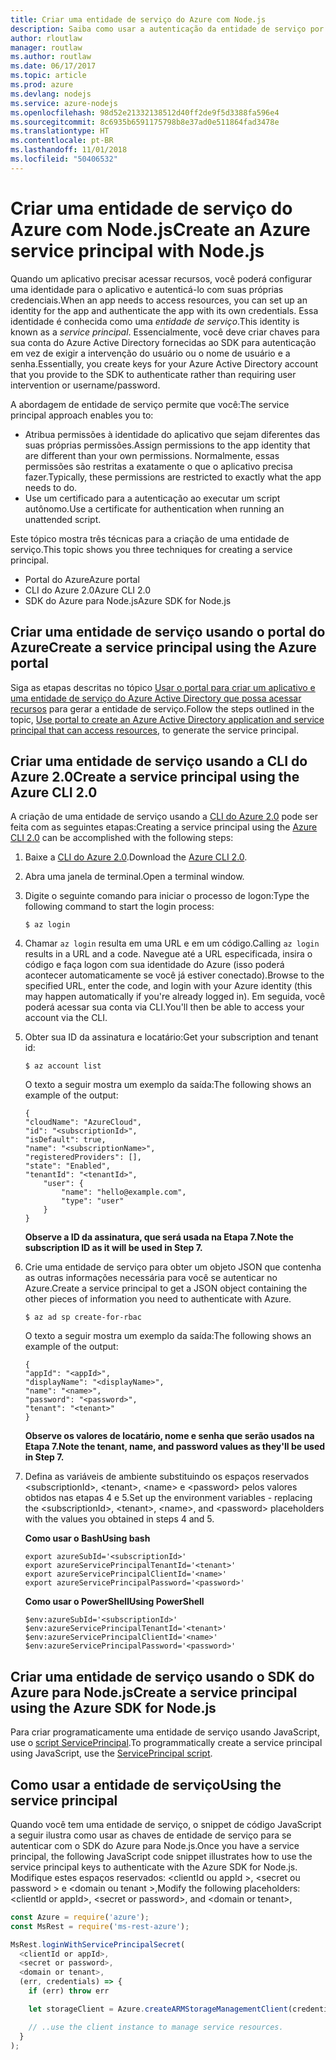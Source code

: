 ```yaml
---
title: Criar uma entidade de serviço do Azure com Node.js
description: Saiba como usar a autenticação da entidade de serviço por meio do Node.js
author: rloutlaw
manager: routlaw
ms.author: routlaw
ms.date: 06/17/2017
ms.topic: article
ms.prod: azure
ms.devlang: nodejs
ms.service: azure-nodejs
ms.openlocfilehash: 98d52e21332138512d40ff2de9f5d3388fa596e4
ms.sourcegitcommit: 8c6935b6591175798b8e37ad0e511864fad3478e
ms.translationtype: HT
ms.contentlocale: pt-BR
ms.lasthandoff: 11/01/2018
ms.locfileid: "50406532"
---
```

# <a name="create-an-azure-service-principal-with-nodejs"></a><span data-ttu-id="b9498-103">Criar uma entidade de serviço do Azure com Node.js</span><span class="sxs-lookup"><span data-stu-id="b9498-103">Create an Azure service principal with Node.js</span></span> 

<span data-ttu-id="b9498-104">Quando um aplicativo precisar acessar recursos, você poderá configurar uma identidade para o aplicativo e autenticá-lo com suas próprias credenciais.</span><span class="sxs-lookup"><span data-stu-id="b9498-104">When an app needs to access resources, you can set up an identity for the app and authenticate the app with its own credentials.</span></span> <span data-ttu-id="b9498-105">Essa identidade é conhecida como uma *entidade de serviço*.</span><span class="sxs-lookup"><span data-stu-id="b9498-105">This identity is known as a *service principal*.</span></span> <span data-ttu-id="b9498-106">Essencialmente, você deve criar chaves para sua conta do Azure Active Directory fornecidas ao SDK para autenticação em vez de exigir a intervenção do usuário ou o nome de usuário e a senha.</span><span class="sxs-lookup"><span data-stu-id="b9498-106">Essentially, you create keys for your Azure Active Directory account that you provide to the SDK to authenticate rather than requiring user intervention or username/password.</span></span>

<span data-ttu-id="b9498-107">A abordagem de entidade de serviço permite que você:</span><span class="sxs-lookup"><span data-stu-id="b9498-107">The service principal approach enables you to:</span></span>
- <span data-ttu-id="b9498-108">Atribua permissões à identidade do aplicativo que sejam diferentes das suas próprias permissões.</span><span class="sxs-lookup"><span data-stu-id="b9498-108">Assign permissions to the app identity that are different than your own permissions.</span></span> <span data-ttu-id="b9498-109">Normalmente, essas permissões são restritas a exatamente o que o aplicativo precisa fazer.</span><span class="sxs-lookup"><span data-stu-id="b9498-109">Typically, these permissions are restricted to exactly what the app needs to do.</span></span>
- <span data-ttu-id="b9498-110">Use um certificado para a autenticação ao executar um script autônomo.</span><span class="sxs-lookup"><span data-stu-id="b9498-110">Use a certificate for authentication when running an unattended script.</span></span>

<span data-ttu-id="b9498-111">Este tópico mostra três técnicas para a criação de uma entidade de serviço.</span><span class="sxs-lookup"><span data-stu-id="b9498-111">This topic shows you three techniques for creating a service principal.</span></span>

- <span data-ttu-id="b9498-112">Portal do Azure</span><span class="sxs-lookup"><span data-stu-id="b9498-112">Azure portal</span></span>
- <span data-ttu-id="b9498-113">CLI do Azure 2.0</span><span class="sxs-lookup"><span data-stu-id="b9498-113">Azure CLI 2.0</span></span>
- <span data-ttu-id="b9498-114">SDK do Azure para Node.js</span><span class="sxs-lookup"><span data-stu-id="b9498-114">Azure SDK for Node.js</span></span>

## <a name="create-a-service-principal-using-the-azure-portal"></a><span data-ttu-id="b9498-115">Criar uma entidade de serviço usando o portal do Azure</span><span class="sxs-lookup"><span data-stu-id="b9498-115">Create a service principal using the Azure portal</span></span>

<span data-ttu-id="b9498-116">Siga as etapas descritas no tópico [Usar o portal para criar um aplicativo e uma entidade de serviço do Azure Active Directory que possa acessar recursos](https://azure.microsoft.com/documentation/articles/resource-group-create-service-principal-portal/) para gerar a entidade de serviço.</span><span class="sxs-lookup"><span data-stu-id="b9498-116">Follow the steps outlined in the topic, [Use portal to create an Azure Active Directory application and service principal that can access resources](https://azure.microsoft.com/documentation/articles/resource-group-create-service-principal-portal/), to generate the service principal.</span></span>

## <a name="create-a-service-principal-using-the-azure-cli-20"></a><span data-ttu-id="b9498-117">Criar uma entidade de serviço usando a CLI do Azure 2.0</span><span class="sxs-lookup"><span data-stu-id="b9498-117">Create a service principal using the Azure CLI 2.0</span></span>

<span data-ttu-id="b9498-118">A criação de uma entidade de serviço usando a [CLI do Azure 2.0](https://docs.microsoft.com/cli/azure/install-az-cli2) pode ser feita com as seguintes etapas:</span><span class="sxs-lookup"><span data-stu-id="b9498-118">Creating a service principal using the [Azure CLI 2.0](https://docs.microsoft.com/cli/azure/install-az-cli2) can be accomplished with the following steps:</span></span>

1. <span data-ttu-id="b9498-119">Baixe a [CLI do Azure 2.0](https://docs.microsoft.com/cli/azure/install-az-cli2).</span><span class="sxs-lookup"><span data-stu-id="b9498-119">Download the [Azure CLI 2.0](https://docs.microsoft.com/cli/azure/install-az-cli2).</span></span>

2. <span data-ttu-id="b9498-120">Abra uma janela de terminal.</span><span class="sxs-lookup"><span data-stu-id="b9498-120">Open a terminal window.</span></span>

3. <span data-ttu-id="b9498-121">Digite o seguinte comando para iniciar o processo de logon:</span><span class="sxs-lookup"><span data-stu-id="b9498-121">Type the following command to start the login process:</span></span>

    ```shell
    $ az login
    ```

4. <span data-ttu-id="b9498-122">Chamar `az login` resulta em uma URL e em um código.</span><span class="sxs-lookup"><span data-stu-id="b9498-122">Calling `az login` results in a URL and a code.</span></span> <span data-ttu-id="b9498-123">Navegue até a URL especificada, insira o código e faça logon com sua identidade do Azure (isso poderá acontecer automaticamente se você já estiver conectado).</span><span class="sxs-lookup"><span data-stu-id="b9498-123">Browse to the specified URL, enter the code, and login with your Azure identity (this may happen automatically if you're already logged in).</span></span> <span data-ttu-id="b9498-124">Em seguida, você poderá acessar sua conta via CLI.</span><span class="sxs-lookup"><span data-stu-id="b9498-124">You'll then be able to access your account via the CLI.</span></span>

5. <span data-ttu-id="b9498-125">Obter sua ID da assinatura e locatário:</span><span class="sxs-lookup"><span data-stu-id="b9498-125">Get your subscription and tenant id:</span></span>

    ```shell
    $ az account list
    ```

    <span data-ttu-id="b9498-126">O texto a seguir mostra um exemplo da saída:</span><span class="sxs-lookup"><span data-stu-id="b9498-126">The following shows an example of the output:</span></span>

    ```shell
    {
    "cloudName": "AzureCloud",
    "id": "<subscriptionId>",
    "isDefault": true,
    "name": "<subscriptionName>",
    "registeredProviders": [],
    "state": "Enabled",
    "tenantId": "<tenantId>",
        "user": {
            "name": "hello@example.com",
            "type": "user"
        }
    }
    ```

    <span data-ttu-id="b9498-127">**Observe a ID da assinatura, que será usada na Etapa 7.**</span><span class="sxs-lookup"><span data-stu-id="b9498-127">**Note the subscription ID as it will be used in Step 7.**</span></span>

6. <span data-ttu-id="b9498-128">Crie uma entidade de serviço para obter um objeto JSON que contenha as outras informações necessária para você se autenticar no Azure.</span><span class="sxs-lookup"><span data-stu-id="b9498-128">Create a service principal to get a JSON object containing the other pieces of information you need to authenticate with Azure.</span></span>

    ```shell
    $ az ad sp create-for-rbac
    ```

    <span data-ttu-id="b9498-129">O texto a seguir mostra um exemplo da saída:</span><span class="sxs-lookup"><span data-stu-id="b9498-129">The following shows an example of the output:</span></span>

    ```shell
    {
    "appId": "<appId>",
    "displayName": "<displayName>",
    "name": "<name>",
    "password": "<password>",
    "tenant": "<tenant>"
    }
    ```

    <span data-ttu-id="b9498-130">**Observe os valores de locatário, nome e senha que serão usados na Etapa 7.**</span><span class="sxs-lookup"><span data-stu-id="b9498-130">**Note the tenant, name, and password values as they'll be used in Step 7.**</span></span>

7. <span data-ttu-id="b9498-131">Defina as variáveis de ambiente substituindo os espaços reservados &lt;subscriptionId>, &lt;tenant>, &lt;name> e &lt;password> pelos valores obtidos nas etapas 4 e 5.</span><span class="sxs-lookup"><span data-stu-id="b9498-131">Set up the environment variables - replacing the &lt;subscriptionId>, &lt;tenant>, &lt;name>, and &lt;password> placeholders with the values you obtained in steps 4 and 5.</span></span> 

    <span data-ttu-id="b9498-132">**Como usar o Bash**</span><span class="sxs-lookup"><span data-stu-id="b9498-132">**Using bash**</span></span>

    ```shell
    export azureSubId='<subscriptionId>'
    export azureServicePrincipalTenantId='<tenant>'
    export azureServicePrincipalClientId='<name>'
    export azureServicePrincipalPassword='<password>'
    ```

    <span data-ttu-id="b9498-133">**Como usar o PowerShell**</span><span class="sxs-lookup"><span data-stu-id="b9498-133">**Using PowerShell**</span></span>

    ```shell
    $env:azureSubId='<subscriptionId>'
    $env:azureServicePrincipalTenantId='<tenant>'
    $env:azureServicePrincipalClientId='<name>'
    $env:azureServicePrincipalPassword='<password>'
    ```

## <a name="create-a-service-principal-using-the-azure-sdk-for-nodejs"></a><span data-ttu-id="b9498-134">Criar uma entidade de serviço usando o SDK do Azure para Node.js</span><span class="sxs-lookup"><span data-stu-id="b9498-134">Create a service principal using the Azure SDK for Node.js</span></span>

<span data-ttu-id="b9498-135">Para criar programaticamente uma entidade de serviço usando JavaScript, use o [script ServicePrincipal](https://github.com/Azure/azure-sdk-for-node/tree/master/Documentation/ServicePrincipal).</span><span class="sxs-lookup"><span data-stu-id="b9498-135">To programmatically create a service principal using JavaScript, use the [ServicePrincipal script](https://github.com/Azure/azure-sdk-for-node/tree/master/Documentation/ServicePrincipal).</span></span>   

## <a name="using-the-service-principal"></a><span data-ttu-id="b9498-136">Como usar a entidade de serviço</span><span class="sxs-lookup"><span data-stu-id="b9498-136">Using the service principal</span></span>

<span data-ttu-id="b9498-137">Quando você tem uma entidade de serviço, o snippet de código JavaScript a seguir ilustra como usar as chaves de entidade de serviço para se autenticar com o SDK do Azure para Node.js.</span><span class="sxs-lookup"><span data-stu-id="b9498-137">Once you have a service principal, the following JavaScript code snippet illustrates how to use the service principal keys to authenticate with the Azure SDK for Node.js.</span></span> <span data-ttu-id="b9498-138">Modifique estes espaços reservados: &lt;clientId ou appId >, &lt;secret ou password > e &lt;domain ou tenant >,</span><span class="sxs-lookup"><span data-stu-id="b9498-138">Modify the following placeholders: &lt;clientId or appId>, &lt;secret or password>, and &lt;domain or tenant>,</span></span>

```javascript
const Azure = require('azure');
const MsRest = require('ms-rest-azure');

MsRest.loginWithServicePrincipalSecret(
  <clientId or appId>,
  <secret or password>,
  <domain or tenant>,
  (err, credentials) => {
    if (err) throw err

    let storageClient = Azure.createARMStorageManagementClient(credentials, '<azure-subscription-id>');

    // ..use the client instance to manage service resources.
  }
);
```
